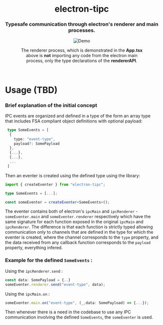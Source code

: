 <div align="center">
  <h1>electron-tipc</h1>
  <h3>Typesafe communication through electron's renderer and main processes.</h3>

  <figure>
    <img src="https://user-images.githubusercontent.com/46525030/209804551-feea62a7-c6ee-406b-b200-33a417366f1d.gif"  alt="Demo" />
    <figcaption>
      <p align="center">
        The renderer process, which is demonstrated in the <strong>App.tsx</strong> above is <strong>not</strong> importing any code from the electron main process, only the type declarations of the <strong>rendererAPI</strong>.
      </p>
    </figcaption>
  </figure>
</div>

<br />

# Usage (TBD) 

### Brief explanation of the initial concept

IPC events are organized and defined in a type of the form an array type that includes FSA compliant object definitions with optional payload:
```ts
 type SomeEvents = [
  {
    type: "event-type",
    payload?: SomePayload
  },
  {...},
  {...},
  ...
 ]
```

Then an eventer is created using the defined type using the library:

```ts
import { createEventer } from "electron-tipc";

type SomeEvents = [...];

const someEventer = createEventer<SomeEvents>();
```

The eventer contains both of electron's ```ipcMain``` and ```ipcRenderer``` - ```someEventer.main``` and ```someEventer.renderer``` respectively which have the same signature for each function exposed in the original ```ipcMain``` and ```ipcRenderer```. 
The difference is that each function is strictly typed allowing communication only to channels that are defined in the type for which the eventer is created, where the channel corresponds to the ```type``` property, and the data received from any callback function corresponds to the ```payload``` property, everything infered.

### Example for the defined `SomeEvents` :

Using the ```ipcRenderer.send``` :
```ts
const data: SomePayload = {..}
someEventer.renderer.send("event-type", data);
```

Using the ```ipcMain.on``` :
```ts
someEventer.main.on("event-type", (_,data: SomePayload) => {...});
```

Then whenever there is a need in the codebase to use any IPC communication involving the defined ``` SomeEvents ```, the ```someEventer``` is used.

